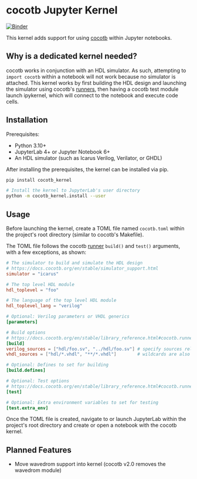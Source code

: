 # cocotb Jupyter Kernel
[![Binder](https://mybinder.org/badge_logo.svg)](https://mybinder.org/v2/gh/mmichilot/cocotb_kernel/HEAD?labpath=example%2FQuickstart+Guide.ipynb)

This kernel adds support for using [cocotb](https://docs.cocotb.org/en/stable/) within 
Jupyter notebooks. 

## Why is a dedicated kernel needed?
cocotb works in conjunction with an HDL simulator. As such, attempting to `import cocotb`
within a notebook will not work because no simulator is attached. This kernel works by first building the HDL design and launching the simulator using cocotb's [runners](https://docs.cocotb.org/en/stable/library_reference.html#cocotb.runner.Simulator), then
having a cocotb test module launch ipykernel, which will connect to the notebook and execute code cells.

## Installation
Prerequisites:
- Python 3.10+
- JupyterLab 4+ or Jupyter Notebook 6+
- An HDL simulator (such as Icarus Verilog, Verilator, or GHDL)

After installing the prerequisites, the kernel can be installed via pip.
```bash
pip install cocotb_kernel

# Install the kernel to JupyterLab's user directory
python -m cocotb_kernel.install --user
```

## Usage
Before launching the kernel, create a TOML file named `cocotb.toml` within the project's root directory (similar to cocotb's Makefile).

The TOML file follows the cocotb [runner](https://docs.cocotb.org/en/stable/library_reference.html#cocotb.runner.Simulator) 
`build()` and `test()` arguments, with a few exceptions, as shown:

```toml
# The simulator to build and simulate the HDL design
# https://docs.cocotb.org/en/stable/simulator_support.html
simulator = "icarus"

# The top level HDL module
hdl_toplevel = "foo"

# The language of the top level HDL module
hdl_toplevel_lang = "verilog"

# Optional: Verilog parameters or VHDL generics
[parameters]

# Build options
# https://docs.cocotb.org/en/stable/library_reference.html#cocotb.runner.Simulator.build
[build]
verilog_sources = ["hdl/foo.sv", "../hdl/foo.sv"] # specify sources relative to cocotb.toml
vhdl_sources = ["hdl/*.vhdl", "**/*.vhdl"]        # wildcards are also supported

# Optional: Defines to set for building
[build.defines]

# Optional: Test options
# https://docs.cocotb.org/en/stable/library_reference.html#cocotb.runner.Simulator.test
[test]

# Optional: Extra environment variables to set for testing
[test.extra_env]
```

Once the TOML file is created, navigate to or launch JupyterLab within the project's
root directory and create or open a notebook with the cocotb kernel.

## Planned Features
- Move wavedrom support into kernel (cocotb v2.0 removes the wavedrom module)
